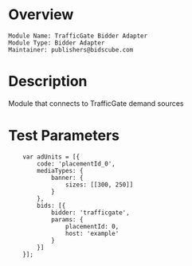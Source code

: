 # Overview

```
Module Name: TrafficGate Bidder Adapter
Module Type: Bidder Adapter
Maintainer: publishers@bidscube.com
```

# Description

Module that connects to TrafficGate demand sources

# Test Parameters
```
    var adUnits = [{
        code: 'placementId_0',
        mediaTypes: {
            banner: {
                sizes: [[300, 250]]
            }
        },
        bids: [{
            bidder: 'trafficgate',
            params: {
                placementId: 0,
                host: 'example'
            }
        }]
    }];
```
